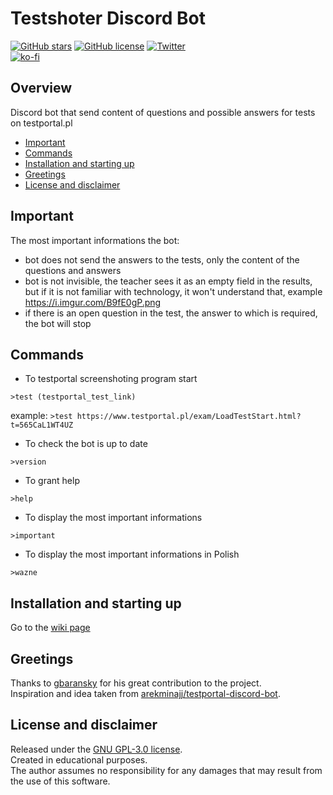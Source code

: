 # Testshoter Discord Bot

[![GitHub stars](https://img.shields.io/github/stars/fhodun/testshoter)](https://github.com/fhodun/testshoter/stargazers)
[![GitHub license](https://img.shields.io/github/license/fhodun/testshoter)](https://github.com/fhodun/testshoter/blob/main/LICENSE)
[![Twitter](https://img.shields.io/twitter/url?url=https%3A%2F%2Fgithub.com%2Ffhodun%2Ftestshoter)](https://twitter.com/intent/tweet?text=Wow:&url=https%3A%2F%2Fgithub.com%2Ffhodun%2Ftestshoter)  
[![ko-fi](https://ko-fi.com/img/githubbutton_sm.svg)](https://ko-fi.com/Q5Q83N219)

## Overview

Discord bot that send content of questions and possible answers for tests on testportal.pl

- [Important](#important)  
- [Commands](#commands)  
- [Installation and starting up](#installation-and-starting-up)  
- [Greetings](#greetings)  
- [License and disclaimer](#license-and-disclaimer)  

## Important

The most important informations the bot:

- bot does not send the answers to the tests, only the content of the questions and answers
- bot is not invisible, the teacher sees it as an empty field in the results, but if it is not familiar with technology, it won't understand that, example <https://i.imgur.com/B9fE0gP.png>
- if there is an open question in the test, the answer to which is required, the bot will stop

## Commands

- To testportal screenshoting program start

```discord
>test (testportal_test_link)
```

example: `>test https://www.testportal.pl/exam/LoadTestStart.html?t=565CaL1WT4UZ`

- To check the bot is up to date

```discord
>version
```

- To grant help

```discord
>help
```

- To display the most important informations

```discord
>important
```

- To display the most important informations in Polish

```discord
>wazne
```

## Installation and starting up

Go to the [wiki page](https://github.com/fhodun/testshoter/wiki/Installation-and-starting-up)

## Greetings

Thanks to [gbaransky](https://github.com/gbaranski) for his great contribution to the project.  
Inspiration and idea taken from [arekminajj/testportal-discord-bot](https://github.com/arekminajj/testportal-discord-bot).

## License and disclaimer

Released under the [GNU GPL-3.0 license](LICENSE).  
Created in educational purposes.  
The author assumes no responsibility for any damages that may result from the use of this software.
